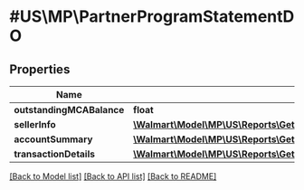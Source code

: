 # #US\MP\PartnerProgramStatementDO

## Properties

Name | Type | Description | Notes
------------ | ------------- | ------------- | -------------
**outstandingMCABalance** | **float** |  | [optional]
**sellerInfo** | [**\Walmart\Model\MP\US\Reports\GetPartnerStatement200ResponsePayloadSellerInfo**](GetPartnerStatement200ResponsePayloadSellerInfo.md) |  | [optional]
**accountSummary** | [**\Walmart\Model\MP\US\Reports\GetPartnerStatement200ResponsePayloadAccountSummary**](GetPartnerStatement200ResponsePayloadAccountSummary.md) |  | [optional]
**transactionDetails** | [**\Walmart\Model\MP\US\Reports\GetPartnerStatement200ResponsePayloadTransactionDetails**](GetPartnerStatement200ResponsePayloadTransactionDetails.md) |  | [optional]


[[Back to Model list]](../) [[Back to API list]](../../Api/US/MP) [[Back to README]](../../README.md)
